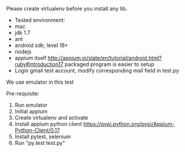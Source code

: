 Please create virtualenv before you install any lib.

* Tested environment:
* mac
* jdk 1.7
* ant
* android sdk; level 18+
* nodejs
* appium itself http://appium.io/slate/en/tutorial/android.html?ruby#introduction17  packaged program is easier to setup
* Login gmail test account, modify corresponding mail field in test.py


We use emulator in this test

Pre-requisite:

1.  Run emulator
2.  Initial appium
3.  Create virtualenv and activate
4. Install appium python client https://pypi.python.org/pypi/Appium-Python-Client/0.17
5. Install pytest, selenium
6. Run "py.test test.py"
